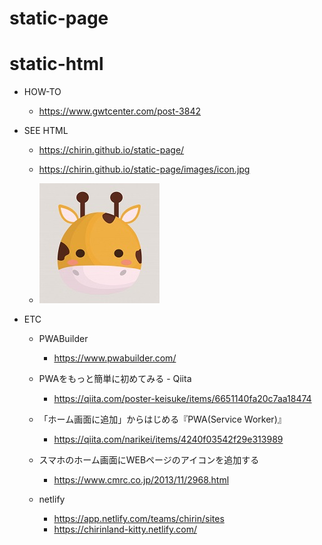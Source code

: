 # static-page

# static-html

- HOW-TO
  - https://www.gwtcenter.com/post-3842

- SEE HTML
  - https://chirin.github.io/static-page/
  - https://chirin.github.io/static-page/images/icon.jpg

  - ![FACE](/images/icon.jpg)

- ETC
  - PWABuilder
    - https://www.pwabuilder.com/

  - PWAをもっと簡単に初めてみる - Qiita
    - https://qiita.com/poster-keisuke/items/6651140fa20c7aa18474

  - 「ホーム画面に追加」からはじめる『PWA(Service Worker)』
    - https://qiita.com/narikei/items/4240f03542f29e313989

  - スマホのホーム画面にWEBページのアイコンを追加する
    - https://www.cmrc.co.jp/2013/11/2968.html

  - netlify
    - https://app.netlify.com/teams/chirin/sites
    - https://chirinland-kitty.netlify.com/
